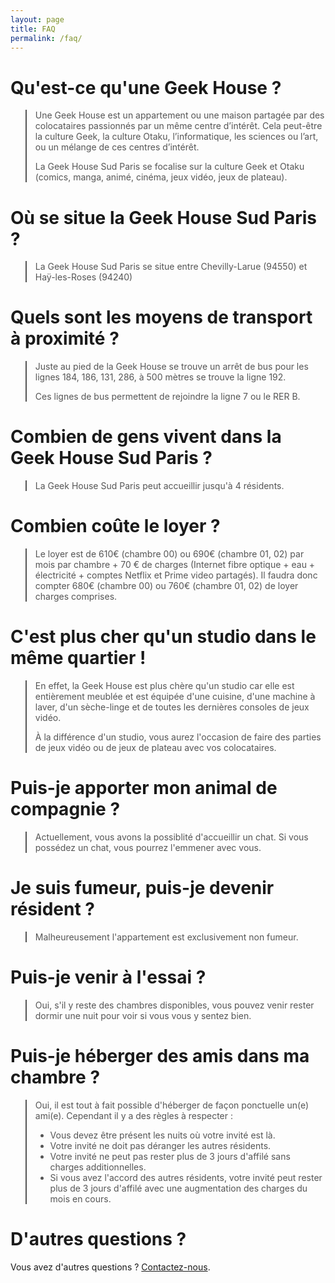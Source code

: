 ```yaml
---
layout: page
title: FAQ
permalink: /faq/
---
```


# Qu'est-ce qu'une Geek House ?

<blockquote style="color: #555; border-left-color: #555">
  <p>Une Geek House est un appartement ou une maison partagée par des colocataires passionnés par un même centre d’intérêt. Cela peut-être la culture Geek, la culture Otaku, l’informatique, les sciences ou l’art, ou un mélange de ces centres d’intérêt.</p>
  <p>La Geek House Sud Paris se focalise sur la culture Geek et Otaku (comics, manga, animé, cinéma, jeux vidéo, jeux de plateau).</p>
</blockquote>

# Où se situe la Geek House Sud Paris ?

<blockquote style="color: #555; border-left-color: #555">
  <p>La Geek House Sud Paris se situe entre Chevilly-Larue (94550) et Haÿ-les-Roses (94240)</p>
</blockquote>

# Quels sont les moyens de transport à proximité ?

<blockquote style="color: #555; border-left-color: #555">
  <p>Juste au pied de la Geek House se trouve un arrêt de bus pour les lignes 184, 186, 131, 286, à 500 mètres se trouve la ligne 192.</p>
  <p>Ces lignes de bus permettent de rejoindre la ligne 7 ou le RER B.</p>
</blockquote>

# Combien de gens vivent dans la Geek House Sud Paris ?

<blockquote style="color: #555; border-left-color: #555">
  <p>La Geek House Sud Paris peut accueillir jusqu'à 4 résidents.</p>
</blockquote>

# Combien coûte le loyer ?

<blockquote style="color: #555; border-left-color: #555">
  <p>Le loyer est de 610€ (chambre 00) ou 690€ (chambre 01, 02) par mois par chambre + 70 € de charges (Internet fibre optique + eau + électricité + comptes Netflix et Prime video partagés). Il faudra donc compter 680€ (chambre 00) ou 760€ (chambre 01, 02) de loyer charges comprises.</p>
</blockquote>

# C'est plus cher qu'un studio dans le même quartier !

<blockquote style="color: #555; border-left-color: #555">
  <p>En effet, la Geek House est plus chère qu'un studio car elle est entièrement meublée et est équipée d'une cuisine, d'une machine à laver, d'un sèche-linge et de toutes les dernières consoles de jeux vidéo.</p>
  <p>À la différence d'un studio, vous aurez l'occasion de faire des parties de jeux vidéo ou de jeux de plateau avec vos colocataires.</p>
</blockquote>

# Puis-je apporter mon animal de compagnie ?

<blockquote style="color: #555; border-left-color: #555">
  <p>Actuellement, vous avons la possiblité d'accueillir un chat. Si vous possédez un chat, vous pourrez l'emmener avec vous.</p>
</blockquote>

# Je suis fumeur, puis-je devenir résident ?

<blockquote style="color: #555; border-left-color: #555">
  <p>Malheureusement l'appartement est exclusivement non fumeur.</p>
</blockquote>

# Puis-je venir à l'essai ?

<blockquote style="color: #555; border-left-color: #555">
  <p>Oui, s'il y reste des chambres disponibles, vous pouvez venir rester dormir une nuit pour voir si vous vous y sentez bien.</p>
</blockquote>

# Puis-je héberger des amis dans ma chambre ?

<blockquote style="color: #555; border-left-color: #555">
  <p>Oui, il est tout à fait possible d'héberger de façon ponctuelle un(e) ami(e). Cependant il y a des règles à respecter :</p>
  <ul>
    <li>Vous devez être présent les nuits où votre invité est là.</li>
    <li>Votre invité ne doit pas déranger les autres résidents.</li>
    <li>Votre invité ne peut pas rester plus de 3 jours d'affilé sans charges additionnelles.</li>
    <li>Si vous avez l'accord des autres résidents, votre invité peut rester plus de 3 jours d'affilé avec une augmentation des charges du mois en cours.</li>
  </ul>
</blockquote>

# D'autres questions ?

Vous avez d'autres questions ? [Contactez-nous](/home/contact).
